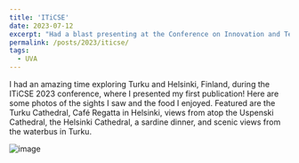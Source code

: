 ```yaml
---
title: 'ITiCSE'
date: 2023-07-12
excerpt: "Had a blast presenting at the Conference on Innovation and Technology in Computer Science Education (ITiCSE) in Turku, Finland."
permalink: /posts/2023/iticse/
tags:
  - UVA
---
```


I had an amazing time exploring Turku and Helsinki, Finland, during the ITiCSE 2023 conference, where I presented my first publication! Here are some photos of the sights I saw and the food I enjoyed. Featured are the Turku Cathedral, Café Regatta in Helsinki, views from atop the Uspenski Cathedral, the Helsinki Cathedral, a sardine dinner, and scenic views from the waterbus in Turku.

![image](/assets/images/page_imgs/iticse.png)


